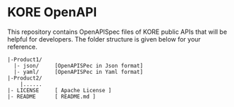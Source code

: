 # KORE OpenAPI

This repository contains OpenAPISpec files of KORE public APIs that will be helpful for developers. The folder structure is given below for your reference.

````
|-Product1/
  |- json/     [OpenAPISPec in Json format]
  |- yaml/     [OpenAPISPec in Yaml format]
|-Product2/
    |......
|- LICENSE     [ Apache License ]
|- README      [ README.md ]

````

